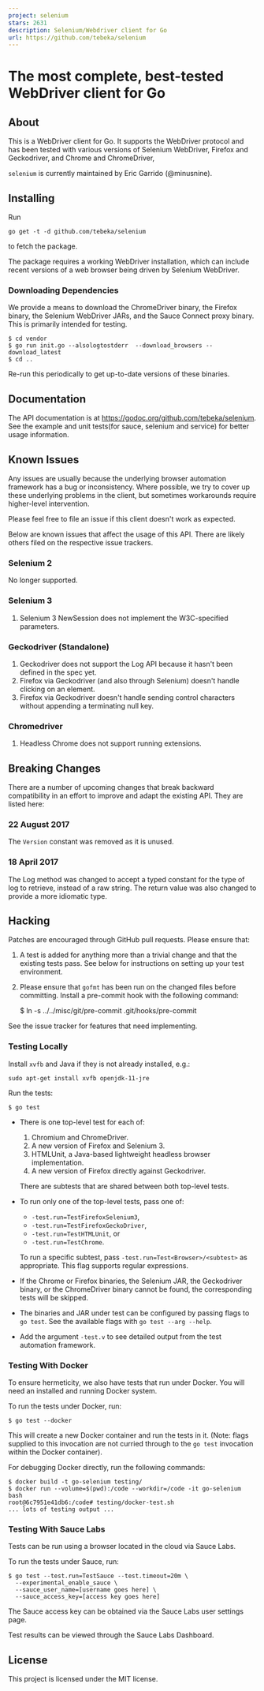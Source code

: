 ```yaml
---
project: selenium
stars: 2631
description: Selenium/Webdriver client for Go
url: https://github.com/tebeka/selenium
---
```


The most complete, best-tested WebDriver client for Go
======================================================

About
-----

This is a WebDriver client for Go. It supports the WebDriver protocol and has been tested with various versions of Selenium WebDriver, Firefox and Geckodriver, and Chrome and ChromeDriver,

`selenium` is currently maintained by Eric Garrido (@minusnine).

Installing
----------

Run

```
go get -t -d github.com/tebeka/selenium
```

to fetch the package.

The package requires a working WebDriver installation, which can include recent versions of a web browser being driven by Selenium WebDriver.

### Downloading Dependencies

We provide a means to download the ChromeDriver binary, the Firefox binary, the Selenium WebDriver JARs, and the Sauce Connect proxy binary. This is primarily intended for testing.

```
$ cd vendor
$ go run init.go --alsologtostderr  --download_browsers --download_latest
$ cd ..
```

Re-run this periodically to get up-to-date versions of these binaries.

Documentation
-------------

The API documentation is at https://godoc.org/github.com/tebeka/selenium. See the example and unit tests(for sauce, selenium and service) for better usage information.

Known Issues
------------

Any issues are usually because the underlying browser automation framework has a bug or inconsistency. Where possible, we try to cover up these underlying problems in the client, but sometimes workarounds require higher-level intervention.

Please feel free to file an issue if this client doesn't work as expected.

Below are known issues that affect the usage of this API. There are likely others filed on the respective issue trackers.

### Selenium 2

No longer supported.

### Selenium 3

1.  Selenium 3 NewSession does not implement the W3C-specified parameters.

### Geckodriver (Standalone)

1.  Geckodriver does not support the Log API because it hasn't been defined in the spec yet.
2.  Firefox via Geckodriver (and also through Selenium) doesn't handle clicking on an element.
3.  Firefox via Geckodriver doesn't handle sending control characters without appending a terminating null key.

### Chromedriver

1.  Headless Chrome does not support running extensions.

Breaking Changes
----------------

There are a number of upcoming changes that break backward compatibility in an effort to improve and adapt the existing API. They are listed here:

### 22 August 2017

The `Version` constant was removed as it is unused.

### 18 April 2017

The Log method was changed to accept a typed constant for the type of log to retrieve, instead of a raw string. The return value was also changed to provide a more idiomatic type.

Hacking
-------

Patches are encouraged through GitHub pull requests. Please ensure that:

1.  A test is added for anything more than a trivial change and that the existing tests pass. See below for instructions on setting up your test environment.
    
2.  Please ensure that `gofmt` has been run on the changed files before committing. Install a pre-commit hook with the following command:
    
    $ ln -s ../../misc/git/pre-commit .git/hooks/pre-commit
    

See the issue tracker for features that need implementing.

### Testing Locally

Install `xvfb` and Java if they is not already installed, e.g.:

```
sudo apt-get install xvfb openjdk-11-jre
```

Run the tests:

```
$ go test
```

-   There is one top-level test for each of:
    
    1.  Chromium and ChromeDriver.
    2.  A new version of Firefox and Selenium 3.
    3.  HTMLUnit, a Java-based lightweight headless browser implementation.
    4.  A new version of Firefox directly against Geckodriver.
    
    There are subtests that are shared between both top-level tests.
    
-   To run only one of the top-level tests, pass one of:
    
    -   `-test.run=TestFirefoxSelenium3`,
    -   `-test.run=TestFirefoxGeckoDriver`,
    -   `-test.run=TestHTMLUnit`, or
    -   `-test.run=TestChrome`.
    
    To run a specific subtest, pass `-test.run=Test<Browser>/<subtest>` as appropriate. This flag supports regular expressions.
    
-   If the Chrome or Firefox binaries, the Selenium JAR, the Geckodriver binary, or the ChromeDriver binary cannot be found, the corresponding tests will be skipped.
    
-   The binaries and JAR under test can be configured by passing flags to `go test`. See the available flags with `go test --arg --help`.
    
-   Add the argument `-test.v` to see detailed output from the test automation framework.
    

### Testing With Docker

To ensure hermeticity, we also have tests that run under Docker. You will need an installed and running Docker system.

To run the tests under Docker, run:

```
$ go test --docker
```

This will create a new Docker container and run the tests in it. (Note: flags supplied to this invocation are not curried through to the `go test` invocation within the Docker container).

For debugging Docker directly, run the following commands:

```
$ docker build -t go-selenium testing/
$ docker run --volume=$(pwd):/code --workdir=/code -it go-selenium bash
root@6c7951e41db6:/code# testing/docker-test.sh
... lots of testing output ...
```

### Testing With Sauce Labs

Tests can be run using a browser located in the cloud via Sauce Labs.

To run the tests under Sauce, run:

```
$ go test --test.run=TestSauce --test.timeout=20m \
  --experimental_enable_sauce \
  --sauce_user_name=[username goes here] \
  --sauce_access_key=[access key goes here]
```

The Sauce access key can be obtained via the Sauce Labs user settings page.

Test results can be viewed through the Sauce Labs Dashboard.

License
-------

This project is licensed under the MIT license.
